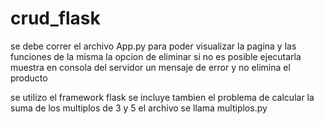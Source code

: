 # crud_flask


se debe correr el archivo App.py para poder visualizar la pagina y las funciones de la misma
la opcion de eliminar si no es posible ejecutarla muestra en consola del servidor un mensaje de error y no elimina el producto

se utilizo el framework flask 
 se incluye tambien el problema de calcular la suma de los multiplos de 3 y 5 el archivo se llama multiplos.py

